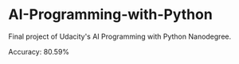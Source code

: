 # AI-Programming-with-Python
Final project of Udacity's AI Programming with Python Nanodegree.

Accuracy: 80.59%
